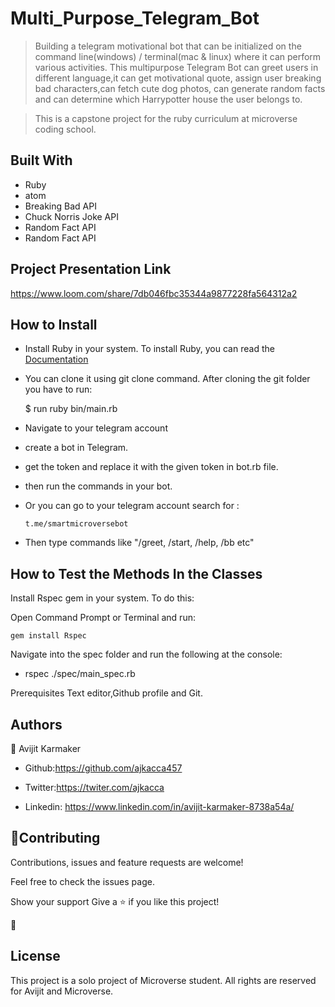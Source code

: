 # Multi_Purpose_Telegram_Bot
> Building a telegram motivational bot that can be initialized on the command line(windows) / terminal(mac &amp; linux) where it can perform various activities.
This multipurpose Telegram Bot can greet users in different language,it can get motivational quote, assign user breaking bad characters,can fetch cute dog photos, can generate random facts and can determine which Harrypotter house the user belongs to.

 > This is a capstone project for the ruby curriculum at microverse coding school.

## Built With

- Ruby
- atom
- Breaking Bad API
- Chuck Norris Joke API
- Random Fact API
- Random Fact API

<h2>Project Presentation Link</h2>

https://www.loom.com/share/7db046fbc35344a9877228fa564312a2

## How to Install

- Install Ruby in your system. To install Ruby, you can read the [Documentation](https://www.ruby-lang.org/en/documentation/installation/)
- You can clone it using git clone command.
After cloning the git folder you have to run:

    $ run ruby bin/main.rb

- Navigate to your telegram account

- create a bot in Telegram.

- get the token and replace it with the given token in bot.rb file.

- then run the commands in your bot.

- Or you can go to your telegram account search for :
  ```
  t.me/smartmicroversebot

   ```
- Then type commands like "/greet, /start, /help, /bb etc"  


## How to Test the Methods In the Classes


 Install Rspec gem in your system. To do this:

 Open Command Prompt or Terminal and run:

  ```console
  gem install Rspec
  ```

 Navigate into the spec folder and run the following at the console:

  - rspec ./spec/main_spec.rb

   Prerequisites
   Text editor,Github profile and Git.

   <h2>Authors</h2>

   👤 Avijit Karmaker

   - Github:https://github.com/ajkacca457

   - Twitter:https://twiter.com/ajkacca

   - Linkedin: https://www.linkedin.com/in/avijit-karmaker-8738a54a/


   <h2>🤝Contributing</h2>

   Contributions, issues and feature requests are welcome!

   Feel free to check the issues page.

   Show your support
   Give a ⭐️ if you like this project!

   📝 <h2>License</h2>
   This project is a solo project of Microverse student. All rights are reserved for Avijit and Microverse.
